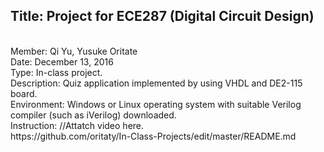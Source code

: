 <h2>Title: Project for ECE287 (Digital Circuit Design)</h2><br/>
Member: Qi Yu, Yusuke Oritate<br/>
Date: December 13, 2016<br/>
Type: In-class project. <br/>
Description: Quiz application implemented by using VHDL and DE2-115 board.<br/>
Environment: Windows or Linux operating system with suitable Verilog compiler (such as iVerilog) downloaded.<br/>
Instruction: //Attatch video here.<br/>https://github.com/oritaty/In-Class-Projects/edit/master/README.md

